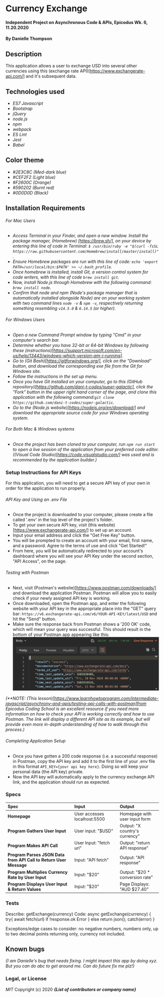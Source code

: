 # Currency Exchange

#### Independent Project on Asynchronous Code & APIs, Epicodus Wk. 6, 11.20.2020

#### By Danielle Thompson

## Description

This application allows a user to exchange USD into several other currencies using this (exchange rate API)[https://www.exchangerate-api.com/] and it's subsequent data.

## Technologies used

- _ES7 Javascript_
- _Bootstrap_
- _jQuery_
- _node.js_
- _npm_
- _webpack_
- _ES Lint_
- _Jest_
- _Babel_

## Color theme

- _#2E3C8C (Med-dark blue)_
- _#CEF2F2 (Light blue)_
- _#F2600C (Orange)_
- _#590202 (Burnt red)_
- _#0D0D0D (Black)_

## Installation Requirements

###### For Mac Users

- _Access Terminal in your Finder, and open a new window. Install the package manager, (Homebrew) [https://brew.sh/], on your device by entering this line of code in Terminal: `$ /usr/bin/ruby -e "$(curl -fsSL https://raw.githubusercontent.com/Homebrew/install/master/install)"`._
- _Ensure Homebrew packages are run with this line of code: `echo 'export PATH=/usr/local/bin:$PATH' >> ~/.bash_profile`._
- _Once homebrew is installed, install Git, a version control system for code writers, with this line of code `brew install git`._
- _Now, install Node.js through Homebrew with the following command: `brew install node`._
- _Confirm that node and npm (Node's package manager that is automatically installed alongside Node) are on your working system with two command lines `node -v` & `npm -v`, respectively returning something resembling `v14.5.0` & `6.14.5` (or higher)._

###### For Windows Users

- _Open a new Command Prompt window by typing "Cmd" in your computer's search bar._
- _Determine whether you have 32-bit or 64-bit Windows by following these (instructions)[https://support.microsoft.com/en-us/help/13443/windows-which-version-am-i-running]._
- _Go to (Git Bash)[https://gitforwindows.org/], click on the "Download" button, and download the corresponding exe file from the Git for Windows site._
- _Follow the instructions in the set up menu._
- _Once you have Git installed on your computer, go to this (GitHub repository)[https://github.com/dani-t-codes/super-galactic], click the "Fork" button in the upper right hand corner of the page, and clone this application with the following command:`git clone https://github.com/dani-t-codes/super-galactic`._
- _Go to the (Node.js website)[https://nodejs.org/en/download/] and download the appropriate source code for your Windows operating system._

###### For Both Mac & Windows systems

- _Once the project has been cloned to your computer, run `npm run start` to open a live session of the application from your preferred code editor. ((Visual Code Studio)[https://code.visualstudio.com/] was used and is recommended by the application builder.)_

### Setup Instructions for API Keys

For this application, you will need to get a secure API key of your own in order for the application to run properly.  

###### API Key and Using an .env File
- Once the project is downloaded to your computer, please create a file called '.env' in the top level of the project's folder.
- To get your own secure API key, visit (this website)[https://www.exchangerate-api.com/] to set up an account. 
- Input your email address and click the "Get Free Key" button.
- You will be prompted to create an account with your email, first name, and a password. Agree to the terms of use and click "Get Started!"
- From here, you will be automatically redirected to your account's dashboard where you will see your API Key under the second section, "API Access", on the page. 

###### Testing with Postman
- Next, visit (Postman's website)[https://www.postman.com/downloads/] and download the application Postman. Postman will allow you to easily check if your newly assigned API key is working.
- Once downloaded, open the Postman app, and enter the following website with your API key in the appropriate place into the "GET" query bar: `https://v6.exchangerate-api.com/v6/YOUR-API-KEY/latest/USD` and hit the "Send" button. 
- Make sure the response back from Postman shows a '200 OK' code, which will mean your query was successful. This should result in the bottom of your Postman app appearing like this: ![An image showing a '200 OK' code along with the result:success and subsequent JSON data.!](/assets/images/Postman-success.png "Screenshot of success message in Postman app")

_(**NOTE: (This lesson)[https://www.learnhowtoprogram.com/intermediate-javascript/asynchrony-and-apis/testing-api-calls-with-postman]from Epicodus Coding School is an excellent resource if you need more information on how to check your API is working correctly and how to use Postman. The link will display a different API site as its example, but will provide even more in-depth understanding of how to walk through this process.)_

###### Completing Application Setup
- Once you have gotten a 200 code response (i.e. a successful response) in Postman, copy the API key and add it to the first line of your .env file in this format `API_KEY={your api key here}`. Doing so will keep your personal data (the API key) private.
- Now the API key will automatically apply to the currency exchange API link, and the application should run as expected.

### Specs

| Spec                                            | Input                        | Output                        |
| :---------------------------------------------- | :--------------------------- | :---------------------------- |
| **Homepage**                                    | User accesses localhost:5500 | Homepage with user input form |
| **Program Gathers User Input**                  | User input: "$USD"           | Output: "X country's currency"|
| **Program Makes API Call**                      | User Input: "fetch url"      | Output: "return API response" |
| **Program Parses JSON Data from API Call to Return User Message** | Input: "API fetch" | Output: "API response"|
| **Program Multiplies Currency Rate by User Input** | Input: "$20"              | Output: "$20 * conversion rate"|
| **Program Displays User Input & Return Values** | Input: "$20"                 | Page Displays: "AUD $27.40"   |

### Tests

Describe: getExchange(currency)
Code: async getExchange(currency) {
  try{
    await fetch(url)
    if !response.ok
    Error
  } else return json();
    catch(error)
}

Exceptions/edge cases to consider: no negative numbers, numbers only, up to two decimal points returning only, currency not included.


## Known bugs

_{I am Danielle's *bug* that needs fixing. I might impact this app by doing xyz. But you can do abc to get around me. Can do future fix me plz!}_

### Legal, or License

_MIT_ Copyright (c) 2020 **_{List of contributors or company name}_**
